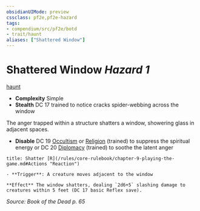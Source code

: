```yaml
---
obsidianUIMode: preview
cssclass: pf2e,pf2e-hazard
tags:
- compendium/src/pf2e/botd
- trait/haunt
aliases: ["Shattered Window"]
---
```

# Shattered Window *Hazard 1*  
[haunt](/rules/traits/haunt.md)  

- **Complexity** Simple
- **Stealth** DC 17 trained to notice cracks spider-webbing across the window  

The anger trapped within a structure shatters a window, showering glass in adjacent spaces.

- **Disable** DC 19 [Occultism](/compendium/skills.md#Occultism) or [Religion](/compendium/skills.md#Religion) (trained) to suppress the spiritual energy or DC 20 [Diplomacy](/compendium/skills.md#Diplomacy) (trained) to soothe the latent anger  
     
```ad-embed-ability
title: Shatter [R](/rules/core-rulebook/chapter-9-playing-the-game.md#Actions "Reaction")

- **Trigger**: A creature moves adjacent to the window

**Effect** The window shatters, dealing `2d6+5` slashing damage to creatures within 5 feet (DC 17 basic Reflex save).
```

*Source: Book of the Dead p. 65*
